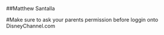##Matthew Santalla


#Make sure to ask your parents permission before loggin onto DisneyChannel.com



